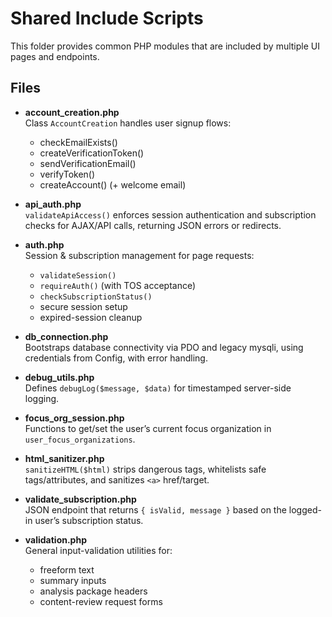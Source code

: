 # Shared Include Scripts

This folder provides common PHP modules that are included by multiple UI pages and endpoints.

## Files

- **account_creation.php**  
  Class `AccountCreation` handles user signup flows:  
  - checkEmailExists()  
  - createVerificationToken()  
  - sendVerificationEmail()  
  - verifyToken()  
  - createAccount() (+ welcome email)

- **api_auth.php**  
  `validateApiAccess()` enforces session authentication and subscription checks for AJAX/API calls, returning JSON errors or redirects.

- **auth.php**  
  Session & subscription management for page requests:  
  - `validateSession()`  
  - `requireAuth()` (with TOS acceptance)  
  - `checkSubscriptionStatus()`  
  - secure session setup  
  - expired-session cleanup

- **db_connection.php**  
  Bootstraps database connectivity via PDO and legacy mysqli, using credentials from Config, with error handling.

- **debug_utils.php**  
  Defines `debugLog($message, $data)` for timestamped server-side logging.

- **focus_org_session.php**  
  Functions to get/set the user’s current focus organization in `user_focus_organizations`.

- **html_sanitizer.php**  
  `sanitizeHTML($html)` strips dangerous tags, whitelists safe tags/attributes, and sanitizes `<a>` href/target.

- **validate_subscription.php**  
  JSON endpoint that returns `{ isValid, message }` based on the logged-in user’s subscription status.

- **validation.php**  
  General input-validation utilities for:  
  - freeform text  
  - summary inputs  
  - analysis package headers  
  - content-review request forms
